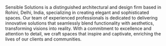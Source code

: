 Sensible Solutions is a distinguished architectural and design firm based in Rohini, Delhi, India, specializing in creating elegant and sophisticated spaces. Our team of experienced professionals is dedicated to delivering innovative solutions that seamlessly blend functionality with aesthetics, transforming visions into reality. With a commitment to excellence and attention to detail, we craft spaces that inspire and captivate, enriching the lives of our clients and communities.
